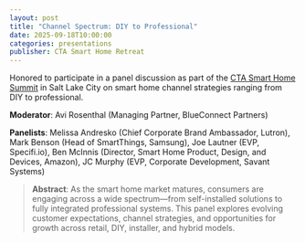 ```yaml
---
layout: post
title: "Channel Spectrum: DIY to Professional"
date: 2025-09-18T10:00:00
categories: presentations
publisher: CTA Smart Home Retreat
---
```


Honored to participate in a panel discussion as part of the [CTA Smart Home Summit][ln1] in Salt Lake City on smart home channel strategies ranging from DIY to professional.

**Moderator**: Avi Rosenthal (Managing Partner, BlueConnect Partners)

**Panelists**: Melissa Andresko (Chief Corporate Brand Ambassador, Lutron), Mark Benson (Head of SmartThings, Samsung), Joe Lautner (EVP, Specifi.io), Ben McInnis (Director, Smart Home Product, Design, and Devices, Amazon), JC Murphy (EVP, Corporate Development, Savant Systems)

> **Abstract**: As the smart home market matures, consumers are engaging across a wide spectrum—from self-installed solutions to fully integrated professional systems. This panel explores evolving customer expectations, channel strategies, and opportunities for growth across retail, DIY, installer, and hybrid models.

[ln1]: https://www.cta.tech/cta-smart-home-retreat/ "CTA Smart Home Retreat"


